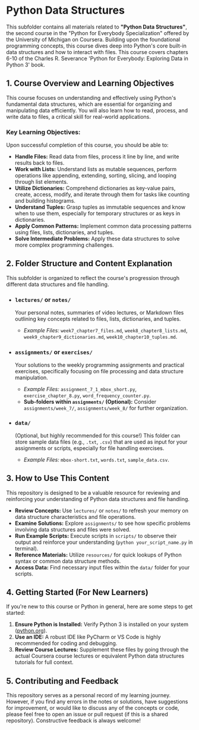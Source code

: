 # Python Data Structures

This subfolder contains all materials related to **"Python Data Structures"**, the second course in the "Python for Everybody Specialization" offered by the University of Michigan on Coursera. Building upon the foundational programming concepts, this course dives deep into Python's core built-in data structures and how to interact with files. This course covers chapters 6-10 of the Charles R. Severance 'Python for Everybody: Exploring Data in Python 3' book.

## 1. Course Overview and Learning Objectives

This course focuses on understanding and effectively using Python's fundamental data structures, which are essential for organizing and manipulating data efficiently. You will also learn how to read, process, and write data to files, a critical skill for real-world applications.

### Key Learning Objectives:

Upon successful completion of this course, you should be able to:

* **Handle Files:** Read data from files, process it line by line, and write results back to files.
* **Work with Lists:** Understand lists as mutable sequences, perform operations like appending, extending, sorting, slicing, and looping through list elements.
* **Utilize Dictionaries:** Comprehend dictionaries as key-value pairs, create, access, modify, and iterate through them for tasks like counting and building histograms.
* **Understand Tuples:** Grasp tuples as immutable sequences and know when to use them, especially for temporary structures or as keys in dictionaries.
* **Apply Common Patterns:** Implement common data processing patterns using files, lists, dictionaries, and tuples.
* **Solve Intermediate Problems:** Apply these data structures to solve more complex programming challenges.

## 2. Folder Structure and Content Explanation

This subfolder is organized to reflect the course's progression through different data structures and file handling.

* ### `lectures/` or `notes/`
    Your personal notes, summaries of video lectures, or Markdown files outlining key concepts related to files, lists, dictionaries, and tuples.
    * *Example Files:* `week7_chapter7_files.md`, `week8_chapter8_lists.md`, `week9_chapter9_dictionaries.md`, `week10_chapter10_tuples.md`.

* ### `assignments/` or `exercises/`
    Your solutions to the weekly programming assignments and practical exercises, specifically focusing on file processing and data structure manipulation.
    * *Example Files:* `assignment_7_1_mbox_short.py`, `exercise_chapter_8.py`, `word_frequency_counter.py`.
    * **Sub-folders within `assignments/` (Optional):** Consider `assignments/week_7/`, `assignments/week_8/` for further organization.

* ### `data/` 
    (Optional, but highly recommended for this course!) This folder can store sample data files (e.g., `.txt`, `.csv`) that are used as input for your assignments or scripts, especially for file handling exercises.
    * *Example Files:* `mbox-short.txt`, `words.txt`, `sample_data.csv`.

## 3. How to Use This Content

This repository is designed to be a valuable resource for reviewing and reinforcing your understanding of Python data structures and file handling.

* **Review Concepts:** Use `lectures/` or `notes/` to refresh your memory on data structure characteristics and file operations.
* **Examine Solutions:** Explore `assignments/` to see how specific problems involving data structures and files were solved.
* **Run Example Scripts:** Execute scripts in `scripts/` to observe their output and reinforce your understanding (`python your_script_name.py` in terminal).
* **Reference Materials:** Utilize `resources/` for quick lookups of Python syntax or common data structure methods.
* **Access Data:** Find necessary input files within the `data/` folder for your scripts.

## 4. Getting Started (For New Learners)

If you're new to this course or Python in general, here are some steps to get started:

1.  **Ensure Python is Installed:** Verify Python 3 is installed on your system ([python.org](https://www.python.org/)).
2.  **Use an IDE:** A robust IDE like PyCharm or VS Code is highly recommended for coding and debugging.
3.  **Review Course Lectures:** Supplement these files by going through the actual Coursera course lectures or equivalent Python data structures tutorials for full context.

## 5. Contributing and Feedback

This repository serves as a personal record of my learning journey. However, if you find any errors in the notes or solutions, have suggestions for improvement, or would like to discuss any of the concepts or code, please feel free to open an issue or pull request (if this is a shared repository). Constructive feedback is always welcome!
